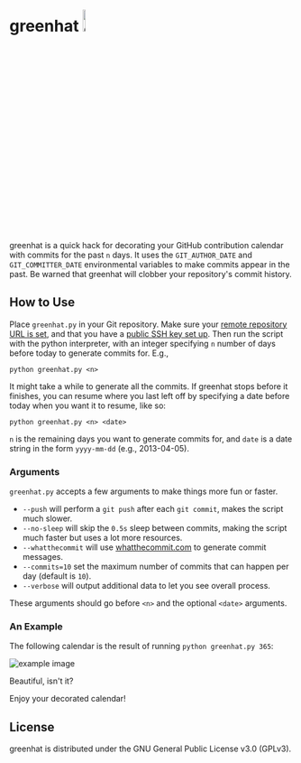 # greenhat <img src="https://github.com/4148/greenhat/blob/master/greenhat.png" alt="greenhat image" width="10%" height="10%"/>
greenhat is a quick hack for decorating your GitHub contribution calendar with commits for the past `n` days. It uses the `GIT_AUTHOR_DATE` and `GIT_COMMITTER_DATE` environmental variables to make commits appear in the past. Be warned that greenhat will clobber your repository's commit history.

## How to Use
Place `greenhat.py` in your Git repository. Make sure your [remote repository URL is set](https://help.github.com/articles/adding-a-remote/), and that you have a [public SSH key set up](https://help.github.com/articles/generating-ssh-keys/). Then run the script with the python interpreter, with an integer specifying `n` number of days before today to generate commits for. E.g.,

	python greenhat.py <n>

It might take a while to generate all the commits. If greenhat stops before it finishes, you can resume where you last left off by specifying a date before today when you want it to resume, like so:

	python greenhat.py <n> <date>

`n` is the remaining days you want to generate commits for, and `date` is a date string in the form `yyyy-mm-dd`  (e.g., 2013-04-05).

### Arguments

`greenhat.py` accepts a few arguments to make things more fun or faster.

- `--push` will perform a `git push` after each `git commit`, makes the script much slower.
- `--no-sleep` will skip the `0.5s` sleep between commits, making the script much faster but uses a lot more resources.
- `--whatthecommit` will use [whatthecommit.com](http://whatthecommit.com/) to generate commit messages.
- `--commits=10` set the maximum number of commits that can happen per day (default is `10`).
- `--verbose` will output additional data to let you see overall process.

These arguments should go before `<n>` and the optional `<date>` arguments.

### An Example

The following calendar is the result of running `python greenhat.py 365`:

<img src="https://github.com/4148/greenhat/blob/master/example.png" alt="example image"/>

Beautiful, isn't it?

Enjoy your decorated calendar!

## License
greenhat is distributed under the GNU General Public License v3.0 (GPLv3).
